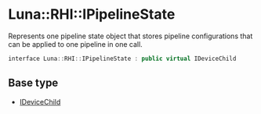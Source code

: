 # Luna::RHI::IPipelineState
Represents one pipeline state object that stores pipeline configurations that can be applied to one pipeline in one call. 

```c++
interface Luna::RHI::IPipelineState : public virtual IDeviceChild
```

## Base type
* [IDeviceChild](struct_luna_1_1_r_h_i_1_1_i_device_child.md)
